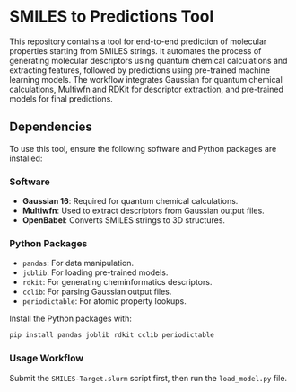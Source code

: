 # SMILES to Predictions Tool

This repository contains a tool for end-to-end prediction of molecular properties starting from SMILES strings. It automates the process of generating molecular descriptors using quantum chemical calculations and extracting features, followed by predictions using pre-trained machine learning models. The workflow integrates Gaussian for quantum chemical calculations, Multiwfn and RDKit for descriptor extraction, and pre-trained models for final predictions.

## Dependencies

To use this tool, ensure the following software and Python packages are installed:

### Software

- **Gaussian 16**: Required for quantum chemical calculations. 
- **Multiwfn**: Used to extract descriptors from Gaussian output files. 
- **OpenBabel**: Converts SMILES strings to 3D structures. 

### Python Packages

- `pandas`: For data manipulation.
- `joblib`: For loading pre-trained models.
- `rdkit`: For generating cheminformatics descriptors.
- `cclib`: For parsing Gaussian output files.
- `periodictable`: For atomic property lookups.

Install the Python packages with:

```bash
pip install pandas joblib rdkit cclib periodictable
```

### Usage Workflow

Submit the `SMILES-Target.slurm` script first, then run the `load_model.py` file.
